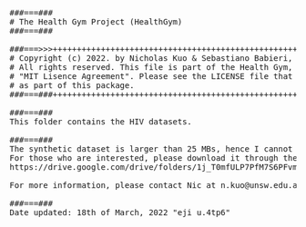 <pre>
###===### 
# The Health Gym Project (HealthGym)
###===###

###===>>>++++++++++++++++++++++++++++++++++++++++++++++++++++++++++++++++++++++++++++++
# Copyright (c) 2022. by Nicholas Kuo & Sebastiano Babieri, UNSW.                     +
# All rights reserved. This file is part of the Health Gym, and is released under the +
# "MIT Lisence Agreement". Please see the LICENSE file that should have been included +
# as part of this package.                                                            +
###===###++++++++++++++++++++++++++++++++++++++++++++++++++++++++++++++++++++++++++++++

###===###
This folder contains the HIV datasets.

###===###
The synthetic dataset is larger than 25 MBs, hence I cannot upload it to Github.
For those who are interested, please download it through the following Google Drive
https://drive.google.com/drive/folders/1j_T0mfULP7PfM7S6PFvmODC7z23yoYG2?usp=sharing

For more information, please contact Nic at n.kuo@unsw.edu.au .

###===###
Date updated: 18th of March, 2022 "eji u.4tp6"
